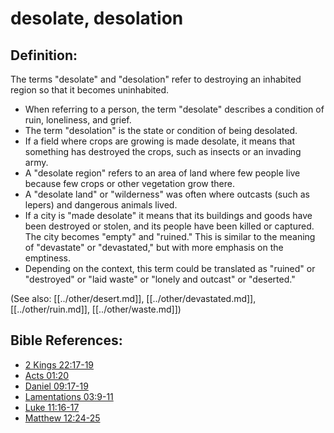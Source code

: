 # desolate, desolation #

## Definition: ##

The terms "desolate" and "desolation" refer to destroying an inhabited region so that it becomes uninhabited.

* When referring to a person, the term "desolate" describes a condition of ruin, loneliness, and grief.
* The term "desolation" is the state or condition of being desolated.
* If a field where crops are growing is made desolate, it means that something has destroyed the crops, such as insects or an invading army.
* A "desolate region" refers to an area of land where few people live because few crops or other vegetation grow there.
* A "desolate land" or "wilderness" was often where outcasts (such as lepers) and dangerous animals lived.
* If a city is "made desolate" it means that its buildings and goods have been destroyed or stolen, and its people have been killed or captured. The city becomes "empty" and "ruined." This is similar to the meaning of "devastate" or "devastated," but with more emphasis on the emptiness.
* Depending on the context, this term could be translated as "ruined" or "destroyed" or "laid waste" or "lonely and outcast" or "deserted." 

(See also: [[../other/desert.md]], [[../other/devastated.md]], [[../other/ruin.md]], [[../other/waste.md]])

## Bible References: ##

* [2 Kings 22:17-19](en/tn/2ki/help/22/17)
* [Acts 01:20](en/tn/act/help/01/20)
* [Daniel 09:17-19](en/tn/dan/help/09/17)
* [Lamentations 03:9-11](en/tn/lam/help/03/09)
* [Luke 11:16-17](en/tn/luk/help/11/16)
* [Matthew 12:24-25](en/tn/mat/help/12/24)